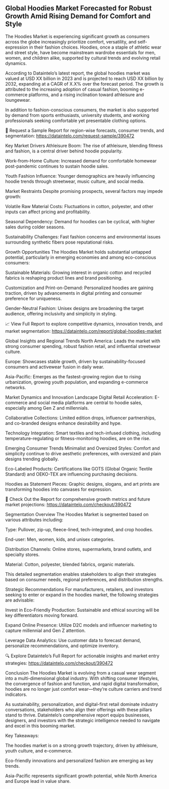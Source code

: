 ## Global Hoodies Market Forecasted for Robust Growth Amid Rising Demand for Comfort and Style

The Hoodies Market is experiencing significant growth as consumers across the globe increasingly prioritize comfort, versatility, and self-expression in their fashion choices. Hoodies, once a staple of athletic wear and street style, have become mainstream wardrobe essentials for men, women, and children alike, supported by cultural trends and evolving retail dynamics.

According to Dataintelo’s latest report, the global hoodies market was valued at USD XX billion in 2023 and is projected to reach USD XX billion by 2032, expanding at a CAGR of X.X% over the forecast period. The growth is attributed to the increasing adoption of casual fashion, booming e-commerce platforms, and a rising inclination toward athleisure and loungewear.

In addition to fashion-conscious consumers, the market is also supported by demand from sports enthusiasts, university students, and working professionals seeking comfortable yet presentable clothing options.

📌 Request a Sample Report for region-wise forecasts, consumer trends, and segmentation:
https://dataintelo.com/request-sample/390472

Key Market Drivers
Athleisure Boom: The rise of athleisure, blending fitness and fashion, is a central driver behind hoodie popularity.

Work-from-Home Culture: Increased demand for comfortable homewear post-pandemic continues to sustain hoodie sales.

Youth Fashion Influence: Younger demographics are heavily influencing hoodie trends through streetwear, music culture, and social media.

Market Restraints
Despite promising prospects, several factors may impede growth:

Volatile Raw Material Costs: Fluctuations in cotton, polyester, and other inputs can affect pricing and profitability.

Seasonal Dependency: Demand for hoodies can be cyclical, with higher sales during colder seasons.

Sustainability Challenges: Fast fashion concerns and environmental issues surrounding synthetic fibers pose reputational risks.

Growth Opportunities
The Hoodies Market holds substantial untapped potential, particularly in emerging economies and among eco-conscious consumers:

Sustainable Materials: Growing interest in organic cotton and recycled fabrics is reshaping product lines and brand positioning.

Customization and Print-on-Demand: Personalized hoodies are gaining traction, driven by advancements in digital printing and consumer preference for uniqueness.

Gender-Neutral Fashion: Unisex designs are broadening the target audience, offering inclusivity and simplicity in styling.

📈 View Full Report to explore competitive dynamics, innovation trends, and market segmentation:
https://dataintelo.com/report/global-hoodies-market

Global Insights and Regional Trends
North America: Leads the market with strong consumer spending, robust fashion retail, and influential streetwear culture.

Europe: Showcases stable growth, driven by sustainability-focused consumers and activewear fusion in daily wear.

Asia-Pacific: Emerges as the fastest-growing region due to rising urbanization, growing youth population, and expanding e-commerce networks.

Market Dynamics and Innovation Landscape
Digital Retail Acceleration: E-commerce and social media platforms are central to hoodie sales, especially among Gen Z and millennials.

Collaborative Collections: Limited edition drops, influencer partnerships, and co-branded designs enhance desirability and hype.

Technology Integration: Smart textiles and tech-infused clothing, including temperature-regulating or fitness-monitoring hoodies, are on the rise.

Emerging Consumer Trends
Minimalist and Oversized Styles: Comfort and simplicity continue to drive aesthetic preferences, with oversized and plain designs trending globally.

Eco-Labeled Products: Certifications like GOTS (Global Organic Textile Standard) and OEKO-TEX are influencing purchasing decisions.

Hoodies as Statement Pieces: Graphic designs, slogans, and art prints are transforming hoodies into canvases for expression.

🛒 Check Out the Report for comprehensive growth metrics and future market projections:
https://dataintelo.com/checkout/390472

Segmentation Overview
The Hoodies Market is segmented based on various attributes including:

Type: Pullover, zip-up, fleece-lined, tech-integrated, and crop hoodies.

End-user: Men, women, kids, and unisex categories.

Distribution Channels: Online stores, supermarkets, brand outlets, and specialty stores.

Material: Cotton, polyester, blended fabrics, organic materials.

This detailed segmentation enables stakeholders to align their strategies based on consumer needs, regional preferences, and distribution strengths.

Strategic Recommendations
For manufacturers, retailers, and investors seeking to enter or expand in the hoodies market, the following strategies are advisable:

Invest in Eco-Friendly Production: Sustainable and ethical sourcing will be key differentiators moving forward.

Expand Online Presence: Utilize D2C models and influencer marketing to capture millennial and Gen Z attention.

Leverage Data Analytics: Use customer data to forecast demand, personalize recommendations, and optimize inventory.

🔍 Explore Dataintelo’s Full Report for actionable insights and market entry strategies:
https://dataintelo.com/checkout/390472

Conclusion
The Hoodies Market is evolving from a casual wear segment into a multi-dimensional global industry. With shifting consumer lifestyles, the convergence of fashion and function, and rapid digital transformation, hoodies are no longer just comfort wear—they’re culture carriers and trend indicators.

As sustainability, personalization, and digital-first retail dominate industry conversations, stakeholders who align their offerings with these pillars stand to thrive. Dataintelo’s comprehensive report equips businesses, designers, and investors with the strategic intelligence needed to navigate and excel in this booming market.

Key Takeaways:

The hoodies market is on a strong growth trajectory, driven by athleisure, youth culture, and e-commerce.

Eco-friendly innovations and personalized fashion are emerging as key trends.

Asia-Pacific represents significant growth potential, while North America and Europe lead in value share.

